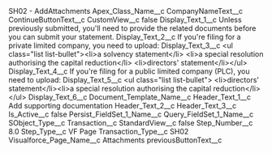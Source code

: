 <?xml version="1.0" encoding="UTF-8"?>
<CustomMetadata xmlns="http://soap.sforce.com/2006/04/metadata" xmlns:xsi="http://www.w3.org/2001/XMLSchema-instance" xmlns:xsd="http://www.w3.org/2001/XMLSchema">
    <label>SH02 - AddAttachments</label>
    <values>
        <field>Apex_Class_Name__c</field>
        <value xsi:nil="true"/>
    </values>
    <values>
        <field>CompanyNameText__c</field>
        <value xsi:nil="true"/>
    </values>
    <values>
        <field>ContinueButtonText__c</field>
        <value xsi:nil="true"/>
    </values>
    <values>
        <field>CustomView__c</field>
        <value xsi:type="xsd:boolean">false</value>
    </values>
    <values>
        <field>Display_Text_1__c</field>
        <value xsi:type="xsd:string">Unless previously submitted, you&apos;ll need to provide the related documents before you can submit your statement.</value>
    </values>
    <values>
        <field>Display_Text_2__c</field>
        <value xsi:type="xsd:string">If you&apos;re filing for a private limited company, you need to upload:</value>
    </values>
    <values>
        <field>Display_Text_3__c</field>
        <value xsi:type="xsd:string">&lt;ul class=&quot;list list-bullet&quot;&gt;&lt;li&gt;a solvency statement&lt;/li&gt;
&lt;li&gt;a special resolution authorising the capital reduction&lt;/li&gt;
&lt;li&gt;directors&apos; statement&lt;/li&gt;&lt;/ul&gt;</value>
    </values>
    <values>
        <field>Display_Text_4__c</field>
        <value xsi:type="xsd:string">If you&apos;re filing for a public limited company (PLC), you need to upload:</value>
    </values>
    <values>
        <field>Display_Text_5__c</field>
        <value xsi:type="xsd:string">&lt;ul class=&quot;list list-bullet&quot;&gt;
&lt;li&gt;directors&apos; statement&lt;/li&gt;&lt;li&gt;a special resolution authorising the capital reduction&lt;/li&gt;&lt;/ul&gt;</value>
    </values>
    <values>
        <field>Display_Text_6__c</field>
        <value xsi:nil="true"/>
    </values>
    <values>
        <field>Document_Template_Name__c</field>
        <value xsi:nil="true"/>
    </values>
    <values>
        <field>Header_Text_1__c</field>
        <value xsi:type="xsd:string">Add supporting documentation</value>
    </values>
    <values>
        <field>Header_Text_2__c</field>
        <value xsi:nil="true"/>
    </values>
    <values>
        <field>Header_Text_3__c</field>
        <value xsi:nil="true"/>
    </values>
    <values>
        <field>Is_Active__c</field>
        <value xsi:type="xsd:boolean">false</value>
    </values>
    <values>
        <field>Persist_FieldSet_1_Name__c</field>
        <value xsi:nil="true"/>
    </values>
    <values>
        <field>Query_FieldSet_1_Name__c</field>
        <value xsi:nil="true"/>
    </values>
    <values>
        <field>SObject_Type__c</field>
        <value xsi:type="xsd:string">Transaction__c</value>
    </values>
    <values>
        <field>StandardView__c</field>
        <value xsi:type="xsd:boolean">false</value>
    </values>
    <values>
        <field>Step_Number__c</field>
        <value xsi:type="xsd:double">8.0</value>
    </values>
    <values>
        <field>Step_Type__c</field>
        <value xsi:type="xsd:string">VF Page</value>
    </values>
    <values>
        <field>Transaction_Type__c</field>
        <value xsi:type="xsd:string">SH02</value>
    </values>
    <values>
        <field>Visualforce_Page_Name__c</field>
        <value xsi:type="xsd:string">Attachments</value>
    </values>
    <values>
        <field>previousButtonText__c</field>
        <value xsi:nil="true"/>
    </values>
</CustomMetadata>

